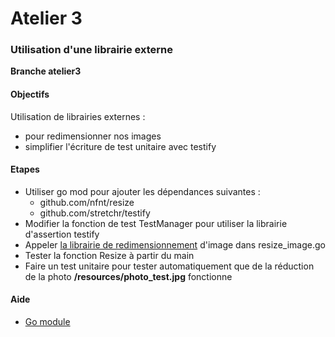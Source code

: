 # Atelier 3
### Utilisation d'une librairie externe

**Branche atelier3**

#### Objectifs

Utilisation de librairies externes : 
* pour redimensionner nos images
* simplifier l'écriture de test unitaire avec testify

#### Etapes

* Utiliser go mod pour ajouter les dépendances suivantes : 
  * github.com/nfnt/resize
  * github.com/stretchr/testify
* Modifier la fonction de test TestManager pour utiliser la librairie d'assertion testify
* Appeler [la librairie de redimensionnement](https://github.com/nfnt/resize) d'image dans resize_image.go
* Tester la fonction Resize à partir du main
* Faire un test unitaire pour tester automatiquement que de la réduction de la photo **/resources/photo_test.jpg** fonctionne

#### Aide 
* [Go module](https://go.dev/ref/mod#go-get)